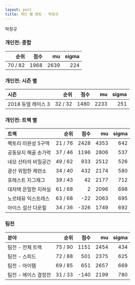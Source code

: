 ```yaml
---
layout: post
title: 개인 별 랭킹 - 박창규
---
```


박창규

### 개인전: 종합

| 순위 | 점수 | mu | sigma |
|---:|---:|---:|---:|
| 70 / 82 | 1968 | 2639 | 224 |

### 개인전: 시즌 별

| 시즌 | 순위 | 점수 | mu | sigma |
|:---|---:|---:|---:|---:|
| 2018 듀얼 레이스 3 | 32 / 32 | 1480 | 2233 | 251 |

### 개인전: 트랙 별

| 트랙 | 순위 | 점수 | mu | sigma |
|:---|---:|---:|---:|---:|
| 팩토리 미완성 5구역 | 21 / 76 | 2428 | 4353 | 642 |
| 공동묘지 해골 손가락 | 37 / 46 | 1196 | 2806 | 537 |
| 네모 산타의 비밀공간 | 49 / 62 | 933 | 2512 | 526 |
| 광산 위험한 제련소 | 34 / 40 | 432 | 2174 | 580 |
| 포레스트 지그재그 | 39 / 43 | 42 | 2177 | 712 |
| 대저택 은밀한 지하실 | 61 / 68 | 2 | 2096 | 698 |
| 노르테유 익스프레스 | 63 / 68 | -22 | 2063 | 695 |
| 아이스 설산 다운힐 | 34 / 36 | -326 | 1749 | 692 |

### 팀전

| 분야 | 순위 | 점수 | mu | sigma |
|:---|---:|---:|---:|---:|
| 팀전 - 전체 트랙 | 75 / 90 | 1151 | 2454 | 434 |
| 팀전 - 스피드 | 72 / 88 | 501 | 2375 | 625 |
| 팀전 - 아이템 | 69 / 85 | 651 | 2657 | 669 |
| 팀전 - 에이스 결정전 | 31 / 33 | -140 | 2199 | 780 |
